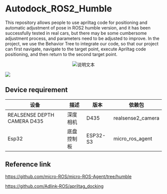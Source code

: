 # Autodock_ROS2_Humble
This repository allows people to use apriltag code for positioning and automatic adjustment of pose in ROS2 humble version, and it has been successfully tested in real cars, but there may be some cumbersome adjustment process, and parameters need to be adjusted to improve. In the project, we use the Behavior Tree to integrate our code, so that our project can first navigate, navigate to the target point, execute Apriltag code positioning, and then return to the second target point.

<p align="center">
  <img src="readme_source/readme1.gif" alt="说明文本">
</p>

![](readme_source/readme1.gif)

## Device requirement
| 设备 | 描述               | 版本   | 依赖包     |
|----------|--------------------|--------|------------|
| REALSENSE DEPTH  CAMERA D435   | 深度相机    | D435   | realsense2_camera |
| Esp32   | 底盘控制板    | ESP32-S3   | micro_ros_agent |
## Reference link
https://github.com/micro-ROS/micro-ROS-Agent/tree/humble

https://github.com/Adlink-ROS/apriltag_docking
